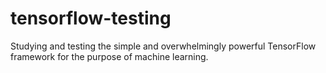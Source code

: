 # tensorflow-testing
Studying and testing the simple and overwhelmingly powerful TensorFlow framework for the purpose of machine learning.
